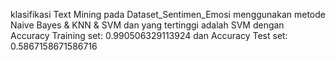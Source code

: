 klasifikasi Text Mining pada Dataset_Sentimen_Emosi
menggunakan metode Naive Bayes & KNN & SVM dan yang tertinggi adalah SVM dengan Accuracy Training set:  0.990506329113924 dan Accuracy Test set:  0.5867158671586716
